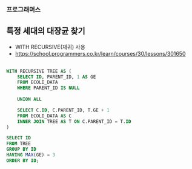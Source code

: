 ### 프로그래머스 <br>
## 특정 세대의 대장균 찾기 <br>
- WITH RECURSIVE(재귀) 사용 <br>
- <https://school.programmers.co.kr/learn/courses/30/lessons/301650> <br> <br>

```sql
WITH RECURSIVE TREE AS (
    SELECT ID, PARENT_ID, 1 AS GE
    FROM ECOLI_DATA
    WHERE PARENT_ID IS NULL
    
    UNION ALL

    SELECT C.ID, C.PARENT_ID, T.GE + 1 
    FROM ECOLI_DATA AS C
    INNER JOIN TREE AS T ON C.PARENT_ID = T.ID
)

SELECT ID
FROM TREE
GROUP BY ID
HAVING MAX(GE) = 3
ORDER BY ID;
```
